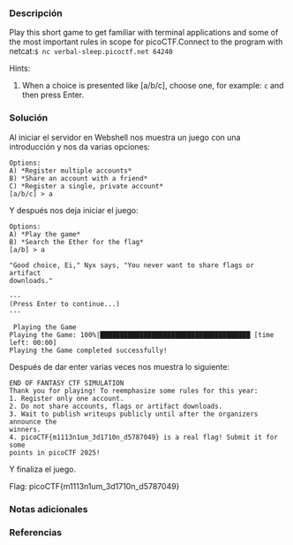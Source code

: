 ### Descripción
Play this short game to get familiar with terminal applications and some of the most important rules in scope for picoCTF.Connect to the program with netcat:`$ nc verbal-sleep.picoctf.net 64240`

Hints:
1. When a choice is presented like [a/b/c], choose one, for example: `c` and then press Enter.

### Solución
Al iniciar el servidor en Webshell nos muestra un juego con una introducción y nos da varias opciones:

```
Options:
A) *Register multiple accounts*
B) *Share an account with a friend*
C) *Register a single, private account*
[a/b/c] > a
```

Y después nos deja iniciar el juego:
```
Options:
A) *Play the game*
B) *Search the Ether for the flag*
[a/b] > a

"Good choice, Ei," Nyx says, "You never want to share flags or artifact
downloads."

---
(Press Enter to continue...)
---

 Playing the Game
Playing the Game: 100%|██████████████████████████████████████ [time left: 00:00]
Playing the Game completed successfully!
```

Después de dar enter varias veces nos muestra lo siguiente:
```
END OF FANTASY CTF SIMULATION
Thank you for playing! To reemphasize some rules for this year:
1. Register only one account.
2. Do not share accounts, flags or artifact downloads.
3. Wait to publish writeups publicly until after the organizers announce the
winners.
4. picoCTF{m1113n1um_3d1710n_d5787049} is a real flag! Submit it for some
points in picoCTF 2025!
```

Y finaliza el juego.

Flag:
picoCTF{m1113n1um_3d1710n_d5787049}

### Notas adicionales


### Referencias
